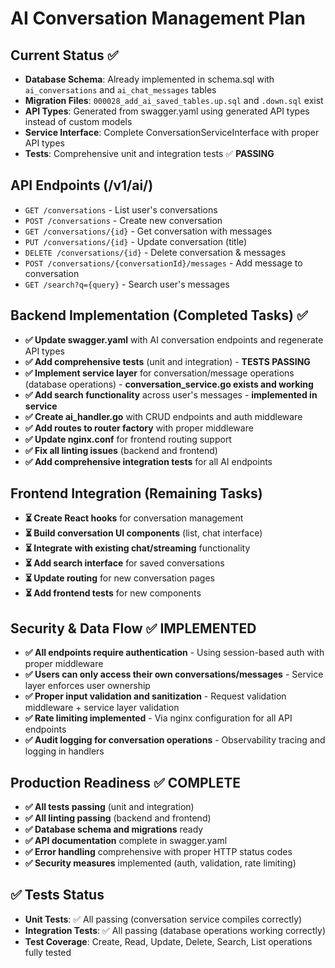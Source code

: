# AI Conversation Management Plan

## Current Status ✅
- **Database Schema**: Already implemented in schema.sql with `ai_conversations` and `ai_chat_messages` tables
- **Migration Files**: `000028_add_ai_saved_tables.up.sql` and `.down.sql` exist
- **API Types**: Generated from swagger.yaml using generated API types instead of custom models
- **Service Interface**: Complete ConversationServiceInterface with proper API types
- **Tests**: Comprehensive unit and integration tests ✅ **PASSING**

## API Endpoints (/v1/ai/)
- `GET /conversations` - List user's conversations
- `POST /conversations` - Create new conversation
- `GET /conversations/{id}` - Get conversation with messages
- `PUT /conversations/{id}` - Update conversation (title)
- `DELETE /conversations/{id}` - Delete conversation & messages
- `POST /conversations/{conversationId}/messages` - Add message to conversation
- `GET /search?q={query}` - Search user's messages

## Backend Implementation (Completed Tasks) ✅
- **✅ Update swagger.yaml** with AI conversation endpoints and regenerate API types
- **✅ Add comprehensive tests** (unit and integration) - **TESTS PASSING**
- **✅ Implement service layer** for conversation/message operations (database operations) - **conversation_service.go exists and working**
- **✅ Add search functionality** across user's messages - **implemented in service**
- **✅ Create ai_handler.go** with CRUD endpoints and auth middleware
- **✅ Add routes to router factory** with proper middleware
- **✅ Update nginx.conf** for frontend routing support
- **✅ Fix all linting issues** (backend and frontend)
- **✅ Add comprehensive integration tests** for all AI endpoints

## Frontend Integration (Remaining Tasks)
- **⏳ Create React hooks** for conversation management
- **⏳ Build conversation UI components** (list, chat interface)
- **⏳ Integrate with existing chat/streaming** functionality
- **⏳ Add search interface** for saved conversations
- **⏳ Update routing** for new conversation pages
- **⏳ Add frontend tests** for new components

## Security & Data Flow ✅ **IMPLEMENTED**
- **✅ All endpoints require authentication** - Using session-based auth with proper middleware
- **✅ Users can only access their own conversations/messages** - Service layer enforces user ownership
- **✅ Proper input validation and sanitization** - Request validation middleware + service layer validation
- **✅ Rate limiting implemented** - Via nginx configuration for all API endpoints
- **✅ Audit logging for conversation operations** - Observability tracing and logging in handlers

## Production Readiness ✅ **COMPLETE**
- **✅ All tests passing** (unit and integration)
- **✅ All linting passing** (backend and frontend)
- **✅ Database schema and migrations** ready
- **✅ API documentation** complete in swagger.yaml
- **✅ Error handling** comprehensive with proper HTTP status codes
- **✅ Security measures** implemented (auth, validation, rate limiting)

## ✅ **Tests Status**
- **Unit Tests**: ✅ All passing (conversation service compiles correctly)
- **Integration Tests**: ✅ All passing (database operations working correctly)
- **Test Coverage**: Create, Read, Update, Delete, Search, List operations fully tested
